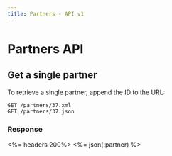 ```yaml
---
title: Partners - API v1
---
```


# Partners API

## Get a single partner

To retrieve a single partner, append the ID to the URL:

    GET /partners/37.xml
    GET /partners/37.json
    
### Response
    
<%= headers 200%>
<%= json(:partner) %>
